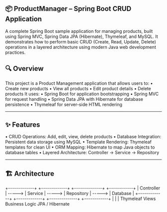 ## 📦 ProductManager – Spring Boot CRUD Application
A complete Spring Boot sample application for managing products, built using Spring MVC, Spring Data JPA (Hibernate), Thymeleaf, and MySQL.
It demonstrates how to perform basic CRUD (Create, Read, Update, Delete) operations in a layered architecture using modern Java web development practices.

## 🔍 Overview
This project is a Product Management application that allows users to:
•	Create new products
•	View all products
•	Edit product details
•	Delete products
It uses:
•	Spring Boot for application bootstrapping
•	Spring MVC for request handling
•	Spring Data JPA with Hibernate for database persistence
•	Thymeleaf for server-side HTML rendering
________________________________________
## ✨ Features
•	CRUD Operations: Add, edit, view, delete products
•	Database Integration: Persistent data storage using MySQL
•	Template Rendering: Thymeleaf templates for clean UI
•	ORM Mapping: Hibernate to map Java objects to database tables
•	Layered Architecture: Controller → Service → Repository
________________________________________
## 🏗 Architecture
+-------------+        +-------------+        +--------------+        +------------+
|  Controller | -----> |   Service   | -----> |  Repository  | -----> |  Database  |
+-------------+        +-------------+        +--------------+        +------------+
       |                     |                       |
     Thymeleaf Views      Business Logic         JPA / Hibernate

